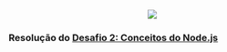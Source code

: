 <h1 align="center">
  <img src="https://user-images.githubusercontent.com/37571156/80209139-df737400-8607-11ea-8ccf-c39b2564dc3b.png" />
</h1>

### Resolução do [Desafio 2: Conceitos do Node.js](https://github.com/Rocketseat/bootcamp-gostack-desafios/tree/master/desafio-conceitos-nodejs)
